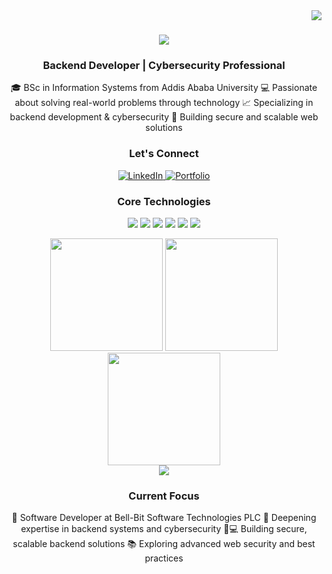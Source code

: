 <!-- Visitor Badge -->
<img align="right" src="https://visitor-badge.laobi.icu/badge?page_id=dedawit.dedawit" />

<!-- Animated Typing Name -->
<h1 align="center">
  <img src="https://readme-typing-svg.herokuapp.com/?font=Righteous&size=35&center=true&vCenter=true&width=500&height=70&duration=4000&lines=Hi+There!+👋;+I'm+Dawit+Girma!;" />
</h1>

<!-- Professional Title -->
<h3 align="center">Backend Developer | Cybersecurity Professional</h3>

<!-- About Section -->
<div align="center">
🎓 BSc in Information Systems from Addis Ababa University  
💻 Passionate about solving real-world problems through technology  
📈 Specializing in backend development & cybersecurity  
🚀 Building secure and scalable web solutions
</div>

<!-- Connect Section -->
<h3 align="center">Let's Connect</h3>
<p align="center">
  <a href="https://linkedin.com/in/dawit-girma-7b8867228/" target="_blank">
    <img src="https://img.shields.io/badge/LinkedIn-0077B5?style=for-the-badge&logo=linkedin&logoColor=white" alt="LinkedIn"/>
  </a>
  <a href="https://dawitgirma.com/" target="_blank">
    <img src="https://img.shields.io/badge/Portfolio-0052CC?style=for-the-badge&logo=internet-explorer&logoColor=white" alt="Portfolio"/>
  </a>
</p>

<!-- Core Technologies -->
<h3 align="center">Core Technologies</h3>
<p align="center">
  <img src="https://img.shields.io/badge/NestJS-E0234E?style=for-the-badge&logo=nestjs&logoColor=white" />
  <img src="https://img.shields.io/badge/Node.js-339933?style=for-the-badge&logo=nodedotjs&logoColor=white" />
  <img src="https://img.shields.io/badge/Express.js-000000?style=for-the-badge&logo=express&logoColor=white" />
  <img src="https://img.shields.io/badge/PostgreSQL-4169E1?style=for-the-badge&logo=postgresql&logoColor=white" />
  <img src="https://img.shields.io/badge/MongoDB-47A248?style=for-the-badge&logo=mongodb&logoColor=white" />
  <img src="https://img.shields.io/badge/Burp_Suite-FF6B6B?style=for-the-badge&logo=burpsuite&logoColor=white" />
</p>

<!-- GitHub Stats & Top Languages -->
<div align="center">
  <img height="180em" src="https://github-readme-stats.vercel.app/api?username=dedawit&show_icons=true&theme=radical&include_all_commits=true&count_private=true&hide_border=true&bg_color=00000000" />
  <img height="180em" src="https://github-readme-stats.vercel.app/api/top-langs/?username=dedawit&layout=compact&langs_count=8&theme=radical&hide_border=true&bg_color=00000000" />
</div>
<!-- Streak Stats -->
<div align="center">
  <img height="180em" src="https://github-readme-streak-stats.herokuapp.com/?user=dedawit&theme=blue&hide_border=true" />
</div>

<!-- Contribution Graph -->
<div align="center">
  <img src="https://github-readme-activity-graph.vercel.app/graph?username=dedawit&theme=github&bg_color=00000000&color=1f6feb&line=1f6feb&point=1f6feb&area=true&area_color=1f6feb&hide_border=true&custom_title=GitHub%20Contribution%20Graph" />
</div>

<!-- Current Focus -->
<h3 align="center">Current Focus</h3>
<div align="center">
🔭 Software Developer at Bell-Bit Software Technologies PLC  
🌱 Deepening expertise in backend systems and cybersecurity  
👨💻 Building secure, scalable backend solutions  
📚 Exploring advanced web security and best practices  
</div>
